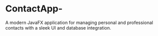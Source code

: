 # ContactApp-
A modern JavaFX application for managing personal and professional contacts with a sleek UI and database integration.

